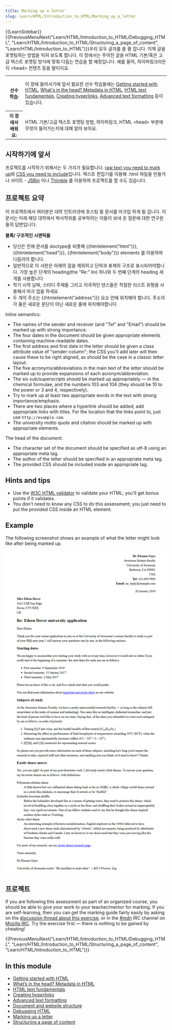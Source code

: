 ```yaml
---
title: Marking up a letter
slug: Learn/HTML/Introduction_to_HTML/Marking_up_a_letter
---
```


{{LearnSidebar}}{{PreviousMenuNext("Learn/HTML/Introduction_to_HTML/Debugging_HTML", "Learn/HTML/Introduction_to_HTML/Structuring_a_page_of_content", "Learn/HTML/Introduction_to_HTML")}}우리 모두 글자를 쓸 줄 압니다. 이제 글을 포멧팅하는 방법을 익혀 보도록 합니다. 이 장에서는 주어진 글을 HTML 기본/혹은 고급 텍스트 포멧팅 방식에 맞춰 다듬는 연습을 할 예정입니다. 예를 들어, 하이퍼링크라든지 \<head> 컨텐츠 등을 말이지요.

<table class="learn-box standard-table">
  <tbody>
    <tr>
      <th scope="row">선수 학습:</th>
      <td>
        <p>
          이 장에 들어서기에 앞서 필요한 선수 학습들에는
          <a href="/en-US/docs/Learn/HTML/Introduction_to_HTML/Getting_started"
            >Getting started with HTML</a
          >,
          <a
            href="/en-US/docs/Learn/HTML/Introduction_to_HTML/The_head_metadata_in_HTML"
            >What's in the head? Metadata in HTML</a
          >,
          <a
            href="/en-US/docs/Learn/HTML/Introduction_to_HTML/HTML_text_fundamentals"
            >HTML text fundamentals</a
          >,
          <a
            href="/en-US/docs/Learn/HTML/Introduction_to_HTML/Creating_hyperlinks"
            >Creating hyperlinks</a
          >,
          <a
            href="/en-US/docs/Learn/HTML/Introduction_to_HTML/Advanced_text_formatting"
            >Advanced text formatting</a
          >
          등이 있습니다.
        </p>
      </td>
    </tr>
    <tr>
      <th scope="row">이 장에서 배워요:</th>
      <td>
        <p>
          HTML 기본/고급 텍스트 포멧팅 방법, 하이퍼링크, HTML &#x3C;head> 부분에
          무엇이 들어가는지에 대해 알아 보아요.
        </p>
      </td>
    </tr>
  </tbody>
</table>

## 시작하기에 앞서

프로젝트를 시작하기 위해서는 두 가지가 필요합니다. [raw text you need to mark up](https://github.com/mdn/learning-area/blob/master/html/introduction-to-html/marking-up-a-letter-start/letter-text.txt)와 [CSS you need to include](https://github.com/mdn/learning-area/blob/master/html/introduction-to-html/marking-up-a-letter-start/css.txt)입니다. 텍스트 편집기를 이용해 .html 파일을 만들거나 사이트 - [JSBin](http://jsbin.com/) 이나 [Thimble](https://thimble.mozilla.org/) 를 이용하여 프로젝트를 할 수도 있습니다.

## 프로젝트 요약

이 프로젝트에서 여러분은 대학 인트라넷에 호스팅 될 문서를 마크업 하게 될 겁니다. 이 문서는 미래 해당 대학에서 박사학위를 공부하려는 이들이 보내 온 질문에 대한 연구원들의 답변입니다.

**블록/ 구조적인 시맨틱들**

- 당신은 전체 문서를 doctype을 비롯해 {{htmlelement("html")}}, {{htmlelement("head")}}, {{htmlelement("body")}} elements 를 이용하여 다듬어야 합니다.
- 일반적으로 이 서한은 아래의 점을 제외하고 단락과 표제의 구조로 표시되어야합니다. 가장 높은 단계의 heading(the "Re:" lin) 하나와 두 번째 단계의 heading 세 개를 사용합니다
- 학기 시작 날짜, 스터디 주제들 그리고 이국적인 댄스들은 적절한 리스트 유형을 사용해서 마크 업을 하세요
- 두 개의 주소는 {{htmlelement("address")}} 요소 안에 위치해야 합니다. 주소의 각 줄은 새로운 문단이 아닌 새로운 줄에 위치해야합니다

Inline semantics:

- The names of the sender and receiver (and "Tel" and "Email") should be marked up with strong importance.
- The four dates in the document should be given appropriate elements containing machine-readable dates.
- The first address and first date in the letter should be given a class attribute value of "sender-column"; the CSS you'll add later will then cause these to be right aligned, as should be the case in a classic letter layout.
- The five acronyms/abbreviations in the main text of the letter should be marked up to provide expansions of each acronym/abbreviation.
- The six sub/superscripts should be marked up appropriately — in the chemical formulae, and the numbers 103 and 104 (they should be 10 to the power or 3 and 4, respectively).
- Try to mark up at least two appropriate words in the text with strong importance/emphasis.
- There are two places where a hyperlink should be added; add appropriate links with titles. For the location that the links point to, just use `http://example.com`.
- The university motto quote and citation should be marked up with appropriate elements.

The head of the document:

- The character set of the document should be specified as utf-8 using an appropriate meta tag.
- The author of the letter should be specified in an appropriate meta tag.
- The provided CSS should be included inside an appropriate tag.

## Hints and tips

- Use the [W3C HTML validator](https://validator.w3.org/) to validate your HTML; you'll get bonus points if it validates.
- You don't need to know any CSS to do this assessment; you just need to put the provided CSS inside an HTML element.

## Example

The following screenshot shows an example of what the letter might look like after being marked up.

![Example](letter_screengrab_2.png)

## 프로젝트

If you are following this assessment as part of an organized course, you should be able to give your work to your teacher/mentor for marking. If you are self-learning, then you can get the marking guide fairly easily by asking on the [discussion thread about this exercise](https://discourse.mozilla.org/t/marking-up-a-letter-assignment/24676), or in the [#mdn](irc://irc.mozilla.org/mdn) IRC channel on [Mozilla IRC](https://wiki.mozilla.org/IRC). Try the exercise first — there is nothing to be gained by cheating!

{{PreviousMenuNext("Learn/HTML/Introduction_to_HTML/Debugging_HTML", "Learn/HTML/Introduction_to_HTML/Structuring_a_page_of_content", "Learn/HTML/Introduction_to_HTML")}}

## In this module

- [Getting started with HTML](/ko/docs/Learn/HTML/Introduction_to_HTML/Getting_started)
- [What’s in the head? Metadata in HTML](/ko/docs/Learn/HTML/Introduction_to_HTML/The_head_metadata_in_HTML)
- [HTML text fundamentals](/ko/docs/Learn/HTML/Introduction_to_HTML/HTML_text_fundamentals)
- [Creating hyperlinks](/ko/docs/Learn/HTML/Introduction_to_HTML/Creating_hyperlinks)
- [Advanced text formatting](/ko/docs/Learn/HTML/Introduction_to_HTML/Advanced_text_formatting)
- [Document and website structure](/ko/docs/Learn/HTML/Introduction_to_HTML/Document_and_website_structure)
- [Debugging HTML](/ko/docs/Learn/HTML/Introduction_to_HTML/Debugging_HTML)
- [Marking up a letter](/ko/docs/Learn/HTML/Introduction_to_HTML/Marking_up_a_letter)
- [Structuring a page of content](/ko/docs/Learn/HTML/Introduction_to_HTML/Structuring_a_page_of_content)
